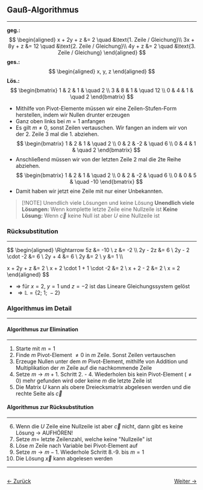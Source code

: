 ## Gauß-Algorithmus
---
**geg.:**
$$
\begin{aligned}
x + 2y + z &= 2 \quad &\text{1. Zeile / Gleichung}\\
3x + 8y + z &= 12 \quad &\text{2. Zeile / Gleichung}\\
4y + z &= 2 \quad &\text{3. Zeile / Gleichung}
\end{aligned}
$$
**ges.:**
$$
\begin{aligned}
x, y, z
\end{aligned}
$$
**Lös.:**
$$
\begin{bmatrix}
1 & 2 & 1 & \quad 2 \\
3 & 8 & 1 & \quad 12 \\
0 & 4 & 1 & \quad 2
\end{bmatrix}
$$
- Mithilfe von Pivot-Elemente müssen wir eine Zeilen-Stufen-Form herstellen, indem wir Nullen drunter erzeugen 
- Ganz oben links bei $m = 1$ anfangen
- Es gilt $m \ne 0$, sonst Zeilen vertauschen. Wir fangen an indem wir von der 2. Zeile 3 mal die 1. abziehen.
$$
\begin{bmatrix}
1 & 2 & 1 & \quad 2 \\
0 & 2 & -2 & \quad 6 \\
0 & 4 & 1 & \quad 2
\end{bmatrix}
$$
- Anschließend müssen wir von der letzten Zeile 2 mal die 2te Reihe abziehen.
$$
\begin{bmatrix}
1 & 2 & 1 & \quad 2 \\
0 & 2 & -2 & \quad 6 \\
0 & 0 & 5 & \quad -10
\end{bmatrix}
$$
- Damit haben wir jetzt eine Zeile mit nur einer Unbekannten.

> [!NOTE] Unendlich viele Lösungen und keine Lösung
> **Unendlich viele Lösungen:** Wenn komplette letzte Zeile eine Nullzeile ist
> **Keine Lösung:** Wenn $\vec{c}$ keine Null ist aber $U$ eine Nullzeile ist

### Rücksubstitution 
---
$$
\begin{aligned}
\Rightarrow 5z &= -10 \\
z &= -2 \\\\
2y - 2z &= 6 \\
2y - 2 \cdot -2 &= 6 \\
2y + 4 &= 6 \\
2y &= 2 \\
y &= 1 \\\\

x + 2y + z &= 2 \\
x + 2 \cdot 1 + 1 \cdot -2 &= 2 \\
x + 2 - 2 &= 2 \\
x = 2
\end{aligned}
$$
- $\Rightarrow$ für $x = 2$, $y = 1$ und $z = -2$ ist das Lineare Gleichungssystem gelöst
- $\Rightarrow \mathbb{L} = \{2;\ 1;\ -2\}$

### Algorithmus im Detail
---
#### Algorithmus zur Elimination
---
1. Starte mit $m = 1$
2. Finde $m$ Pivot-Element $\ne 0$ in $m$ Zeile. Sonst Zeilen vertauschen
3. Erzeuge Nullen unter dem $m$ Pivot-Element, mithilfe von Addition und Multiplikation der $m$ Zeile auf die nachkommende Zeile
4. Setze $m \rightarrow m + 1$. Schritt 2. - 4. Wiederholen bis kein Pivot-Element ($\ne 0$) mehr gefunden wird oder keine $m$ die letzte Zeile ist
5. Die Matrix $U$ kann als obere Dreiecksmatrix abgelesen werden und die rechte Seite als $\vec{c}$

#### Algorithmus zur Rücksubstitution
---
6. Wenn die $U$ Zeile eine Nullzeile ist aber $\vec{c}$ nicht, dann gibt es keine Lösung $\rightarrow$ AUFHÖREN!
7. Setze $m =$ letzte Zeilenzahl, welche keine "Nullzeile" ist
8. Löse $m$ Zeile nach Variable bei Pivot-Element auf
9. Setze $m \rightarrow m - 1$. Wiederhole Schritt 8.-9. bis $m = 1$
10. Die Lösung $\vec{x}$ kann abgelesen werden

<hr>

<div style="display: flex; justify-content: space-between;">

  <a href="01 Einführung zum Zeilen- und Spaltenbild">← Zurück</a>

  <a href="03 Matrizenmultiplikation">Weiter →</a>

</div>